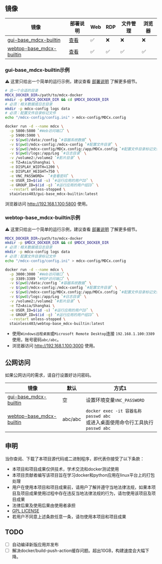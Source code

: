 ## 镜像
| 镜像 | 部署说明 | Web | RDP | 文件管理 | 浏览器 |
| --- | --- | --- | --- | --- | --- |
| [gui-base_mdcx-builtin](https://hub.docker.com/r/stainless403/gui-base_mdcx-builtin/tags) | [查看](https://github.com/northsea4/mdcx-docker/blob/main/docs/gui-base.md) | ✅ | ❌ | ❌ | ❌ |
| [webtop-base_mdcx-builtin](https://hub.docker.com/r/stainless403/webtop-base_mdcx-builtin/tags) | [查看](https://github.com/northsea4/mdcx-docker/blob/main/docs/webtop-base.md) | ✅ | ✅ | ✅ | ✅ |

### gui-base_mdcx-builtin示例
⚠️ 这里只给出一个简单的运行示例，建议查看 [部署说明](https://github.com/northsea4/mdcx-docker/blob/main/docs/gui-base.md) 了解更多细节。

```bash
# 选一个合适的目录
MDCX_DOCKER_DIR=/path/to/mdcx-docker
mkdir -p $MDCX_DOCKER_DIR && cd $MDCX_DOCKER_DIR
# 必须：相关数据或日志目录
mkdir -p mdcx-config logs data
# 必须：配置文件目录标记文件
echo "/mdcx-config/config.ini" > mdcx-config/MDCx.config

docker run -d --name mdcx \
  -p 5800:5800 `#Web访问端口` \
  -p 5900:5900 \
  -v $(pwd)/data:/config `#容器系统数据` \
  -v $(pwd)/mdcx-config:/mdcx-config `#配置文件目录` \
  -v $(pwd)/mdcx-config/MDCx.config:/app/MDCx.config `#配置文件目录标记文件` \
  -v $(pwd)/logs:/app/Log `#日志目录` \
  -v /volume2:/volume2 `#影片目录` \
  -e TZ=Asia/Shanghai \
  -e DISPLAY_WIDTH=1200 \
  -e DISPLAY_HEIGHT=750 \
  -e VNC_PASSWORD=  `#查看密码` \
  -e USER_ID=$(id -u) `#运行应用的用户ID` \
  -e GROUP_ID=$(id -g) `#运行应用的用户组ID` \
  --restart unless-stopped \
  stainless403/gui-base_mdcx-builtin:latest
```

浏览器访问 http://192.168.1.100:5800 使用。

### webtop-base_mdcx-builtin示例
⚠️ 这里只给出一个简单的运行示例，建议查看 [部署说明](https://github.com/northsea4/mdcx-docker/blob/main/docs/webtop-base.md) 了解更多细节。

```bash
MDCX_DOCKER_DIR=/path/to/mdcx-docker
mkdir -p $MDCX_DOCKER_DIR && cd $MDCX_DOCKER_DIR
# 必须：相关数据或日志目录
mkdir -p mdcx-config logs data
# 必须：配置文件目录标记文件
echo "/mdcx-config/config.ini" > mdcx-config/MDCx.config

docker run -d --name mdcx \
  -p 3000:3000 `#Web访问端口` \
  -p 3389:3389 `#RDP访问端口` \
  -v $(pwd)/data:/config `#容器系统数据` \
  -v $(pwd)/mdcx-config:/mdcx-config `#配置文件目录` \
  -v $(pwd)/mdcx-config/MDCx.config:/app/MDCx.config `#配置文件目录标记文件` \
  -v $(pwd)/logs:/app/Log `#日志目录` \
  -v /volume2:/volume2 `#影片目录` \
  -e TZ=Asia/Shanghai \
  -e USER_ID=$(id -u) `#运行应用的用户ID` \
  -e GROUP_ID=$(id -g) `#运行应用的用户组ID` \
  --restart unless-stopped \
  stainless403/webtop-base_mdcx-builtin:latest
```

- 使用`Windows远程桌面`或`Microsoft Remote Desktop`连接 `192.168.1.100:3389` 使用，账号密码`abc/abc`。
- 浏览器访问 http://192.168.1.100:3000 使用。


## 公网访问
如果公网访问的需求，请自行设置好访问密码。

| 镜像 | 默认 | 方式1 |
| --- | --- | --- |
| [gui-base_mdcx-builtin](https://hub.docker.com/r/stainless403/gui-base_mdcx-builtin/tags) | 空 | 设置环境变量`VNC_PASSWORD` |
| [webtop-base_mdcx-builtin](https://hub.docker.com/r/stainless403/webtop-base_mdcx-builtin/tags) | abc/abc | `docker exec -it 容器名称 passwd abc`<br>或进入桌面使用命令行工具执行`passwd abc` |

## 申明
当你查阅、下载了本项目源代码或二进制程序，即代表你接受了以下条款：

- 本项目和项目成果仅供技术，学术交流和docker测试使用
- 本项目贡献者编写该项目旨在学习docker和python应用在linux平台上的打包处理
- 用户在使用本项目和项目成果前，请用户了解并遵守当地法律法规，如果本项目及项目成果使用过程中存在违反当地法律法规的行为，请勿使用该项目及项目成果
- 法律后果及使用后果由使用者承担
- [GPL LICENSE](https://github.com/northsea4/mdcx-docker/blob/main/LICENSE.md)
- 若用户不同意上述条款任意一条，请勿使用本项目和项目成果


## TODO 
- [ ] 自动编译新版应用并发布
- [ ] 解决docker/build-push-action缓存问题。超出10GB，构建速度会大幅下降。